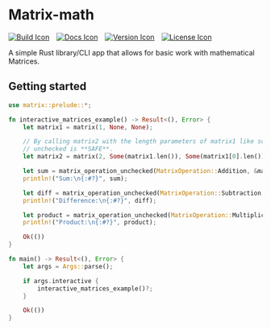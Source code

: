# Matrix-math

[![Build Icon]][Build Status]&emsp;[![Docs Icon]][Docs]&emsp;[![Version Icon]][Crate]&emsp;[![License Icon]][LICENSE]

[Build Icon]: https://img.shields.io/github/actions/workflow/status/1kill2steal/matrix-rs/ci.yml?branch=main
[Build Status]: https://github.com/1kill2steal/matrix-rs/actions?query=branch%3Amaster
[Docs Icon]: https://docs.rs/matrix-math/badge.svg
[Docs]: https://docs.rs/matrix-math/latest/leetcode_trees_rs/
[Version Icon]: https://img.shields.io/crates/v/matrix-math.svg
[Crate]: https://crates.io/crates/matrix-math
[License Icon]: https://img.shields.io/badge/license-MIT-blue.svg
[LICENSE]: LICENSE

A simple Rust library/CLI app that allows for basic work with mathematical Matrices.

## Getting started

```rs
use matrix::prelude::*;

fn interactive_matrices_example() -> Result<(), Error> {
    let matrix1 = matrix(1, None, None);

    // By calling matrix2 with the length parameters of matrix1 like so. Doing the operations
    // unchecked is **SAFE**.
    let matrix2 = matrix(2, Some(matrix1.len()), Some(matrix1[0].len()));

    let sum = matrix_operation_unchecked(MatrixOperation::Addition, &matrix1, &matrix2);
    println!("Sum:\n{:#?}", sum);

    let diff = matrix_operation_unchecked(MatrixOperation::Subtraction, &matrix1, &matrix2);
    println!("Difference:\n{:#?}", diff);

    let product = matrix_operation_unchecked(MatrixOperation::Multiplication, &matrix1, &matrix2);
    println!("Product:\n{:#?}", product);

    Ok(())
}

fn main() -> Result<(), Error> {
    let args = Args::parse();

    if args.interactive {
        interactive_matrices_example()?;
    }

    Ok(())
}
```
